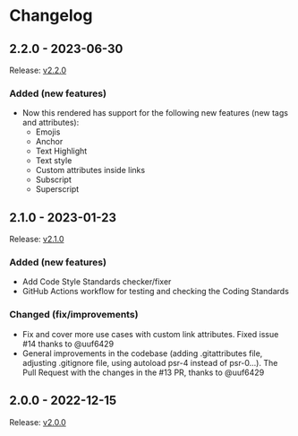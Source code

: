# Changelog

## 2.2.0 - 2023-06-30
Release: [v2.2.0](https://github.com/storyblok/storyblok-php-richtext-renderer/releases/tag/2.2.0)

### Added (new features)
- Now this rendered has support for the following new features (new tags and attributes):
  - Emojis
  - Anchor
  - Text Highlight
  - Text style
  - Custom attributes inside links
  - Subscript
  - Superscript

## 2.1.0 - 2023-01-23
Release: [v2.1.0](https://github.com/storyblok/storyblok-php-richtext-renderer/releases/tag/2.1.0)

### Added (new features)
- Add Code Style Standards checker/fixer
- GitHub Actions workflow for testing and checking the Coding Standards

### Changed (fix/improvements)
- Fix and cover more use cases with custom link attributes. Fixed issue #14 thanks to @uuf6429
- General improvements in the codebase (adding .gitattributes file, adjusting .gitignore file,  using autoload psr-4 instead of psr-0...). The Pull Request with the changes in the #13 PR, thanks to @uuf6429


## 2.0.0 - 2022-12-15
Release: [v2.0.0](https://github.com/storyblok/storyblok-php-richtext-renderer/releases/tag/2.0.0)

